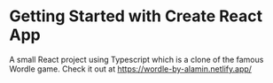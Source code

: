 # Getting Started with Create React App

A small React project using Typescript which is a clone of the famous Wordle game. Check it out at https://wordle-by-alamin.netlify.app/

